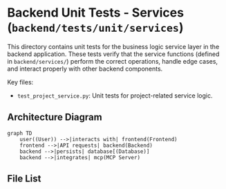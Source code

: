 # Backend Unit Tests - Services (`backend/tests/unit/services`)

This directory contains unit tests for the business logic service layer in the backend application. These tests verify that the service functions (defined in `backend/services/`) perform the correct operations, handle edge cases, and interact properly with other backend components.

Key files:

*   `test_project_service.py`: Unit tests for project-related service logic.

## Architecture Diagram
```mermaid
graph TD
    user((User)) -->|interacts with| frontend(Frontend)
    frontend -->|API requests| backend(Backend)
    backend -->|persists| database[(Database)]
    backend -->|integrates| mcp(MCP Server)
```

<!-- File List Start -->
## File List


<!-- File List End -->



